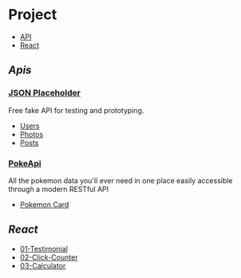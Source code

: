# Project

- [API](#apis)
- [React](#react)

## _Apis_

### [JSON Placeholder](https://jsonplaceholder.typicode.com/)

Free fake API for testing and prototyping.

- [Users](/api/placeholder/users/)
- [Photos](/api/placeholder/photos/)
- [Posts](/api/placeholder/posts/)

### [PokeApi](https://pokeapi.co/)

All the pokemon data you'll ever need in one place easily accessible through a modern RESTful API

- [Pokemon Card](/api/pokeapi/)

## _React_

- [01-Testimonial](/react/projects/01-testimonials/)
- [02-Click-Counter](/react/projects/02-click-counter/)
- [03-Calculator](/react/projects/03-calculator/)

